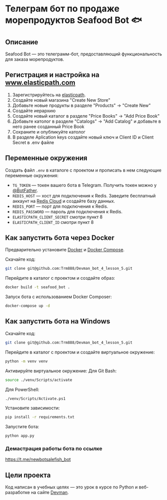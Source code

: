 # Телеграм бот по продаже морепродуктов Seafood Bot 🐟

## Описание
Seafood Bot — это телеграмм-бот, предоставляющий функциональность для заказа морепродуктов.

## Регистрация и настройка на www.elasticpath.com

1. Зарегистрируйтесь на [elasticpath](https://www.elasticpath.com/).
2. Создайте новый магазина  "Create New Store"
3. Добавьте новые продукты в разделе "Products" -> "Create New"
4. Создайте иерархию
5. Создайте новый каталог в разделе "Price Books" -> "Add Price Book"
6. Добавьте католог в разделе "Catalogs" -> "Add Catalog" и добавьте в него ранее созданный Price Book
7. Сохраните и опубликуйте католог
8. В разделе Aplication keys создайте новый ключ и Client ID и Client Secret в .env файле

## Переменные окружения
Создать файл `.env` в каталоге с проектом и прописать в нем следующие переменные окружения:

- `TG_TOKEN` — токен вашего бота в Telegram. Получить токен можно у [@BotFather](https://telegram.me/BotFather).
- `REDIS_HOST` — хост для подключения к Redis. Заведите бесплатный аккаунт на [Redis Cloud](https://app.redislabs.com/#/login) и создайте базу данных.
- `REDIS_PORT` — порт для подключения к Redis.
- `REDIS_PASSWORD` — пароль для подключения к Redis.
- `ELASTICPATH_CLIENT_SECRET` смотри пункт 8
- `ELASTICPATH_CLIENT_ID` смотри пункт 8

## Как запустить бота через Docker
Предварительно установите [Docker](https://www.docker.com/) и [Docker Compose](https://docs.docker.com/compose/).

Скачайте код:
```sh
git clone git@github.com:Trm888/Devman_bot_4_lesson_5.git
```

Перейдите в каталог с проектом и создайте образ:
```sh
docker build -t seafood_bot .
```

Запуск бота с использованием Docker Composer:
```sh
docker-compose up -d
```

## Как запустить бота на Windows

Скачайте код:
```sh
git clone git@github.com:Trm888/Devman_bot_4_lesson_5.git
```

Перейдите в каталог с проектом и создайте виртуальное окружение:
```sh
python -m venv venv
```

Активируйте виртуальное окружение:
Для Git Bash:
```sh
source ./venv/Scripts/activate
```
Для PowerShell:
```sh
./venv/Scripts/Activate.ps1
```


Установите зависимости:
```sh
pip install -r requirements.txt
```

Запустите бота:
```sh
python app.py
```

### Демастрация работы бота по ссылке
https://t.me/newbotsalefish_bot

## Цели проекта

Код написан в учебных целях — это урок в курсе по Python и веб-разработке на сайте [Devman](https://dvmn.org). 
